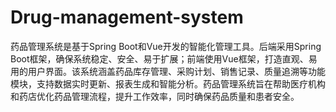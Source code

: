 # Drug-management-system
药品管理系统是基于Spring Boot和Vue开发的智能化管理工具。后端采用Spring Boot框架，确保系统稳定、安全、易于扩展；前端使用Vue框架，打造直观、易用的用户界面。该系统涵盖药品库存管理、采购计划、销售记录、质量追溯等功能模块，支持数据实时更新、报表生成和智能分析。药品管理系统旨在帮助医疗机构和药店优化药品管理流程，提升工作效率，同时确保药品质量和患者安全。
